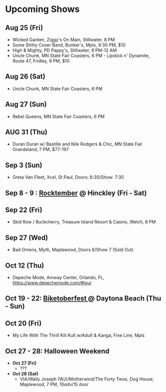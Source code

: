 # Upcoming Shows

## Aug 25 (Fri)
- Wicked Garden, Ziggy's On Main, Stillwater, 8 PM
- Some Shitty Cover Band, Bunker's, Mpls, 9:30 PM, $10
- High & Mighty, PD Pappy's, Stillwater, 8 PM-12 AM
- Uncle Chunk, MN State Fair Coasters, 6 PM
​- Lipstick n' Dynamite, Route 47, Fridley, 8 PM, $10

## Aug 26 (Sat)
- Uncle Chunk, MN State Fair Coasters, 6 PM

## Aug 27 (Sun)
- Rebel Queens, MN State Fair Coasters, 6 PM

## AUG 31 (Thu)
- Duran Duran w/ Bastille and Nile Rodgers & Chic, MN State Fair Grandstand, 7 PM, $77-197

## Sep 3 (Sun)
- Greta Van Fleet, Xcel, St Paul, Doors: 6:30/Show: 7:30

## Sep 8 - 9 : [Rocktember](https://rocktember.net/) @ Hinckley (Fri - Sat)

## Sep 22 (Fri)
- Skid Row / Buckcherry, Treasure Island Resort & Casino, Welch, 8 PM

## Sep 27 (Wed)
- Bad Omens, Myth, Maplewood, Doors 6/Show 7 (Sold Out)

## Oct 12 (Thu)
- Depeche Mode, Amway Center, Orlando, FL, https://www.depechemode.com/#tour

## Oct 19 - 22: [Biketoberfest ](https://www.daytonabeach.com/biketoberfest/) @ Daytona Beach (Thu - Sun)

## Oct 20 (Fri)
- My Life With The Thrill Kill Kult w/Adult & Kanga, Fine Line, Mpls

## Oct 27 - 28: Halloween Weekend
- __Oct 27 (Fri)__
  - ???
- __Oct 28 (Sat)__
  - VIA/Wally Joseph (WJ)/Motherwind/The Forty Twos, Dog House, Maplewood, 7 PM, $10 adv/$15 door

